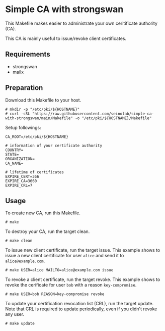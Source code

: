 # Simple CA with strongswan

This Makefile makes easier to administrate your own ceritificate authority (CA).

This CA is mainly useful to issue/revoke client certificates. 

## Requirements

* strongswan
* mailx

## Preparation

Download this Makefile to your host.

```
# mkdir -p "/etc/pki/${HOSTNAME}"
# curl -sSL "https://raw.githubusercontent.com/seinolab/simple-ca-with-strongswan/main/Makefile" -o "/etc/pki/${HOSTNAME}/Makefile"
```

Setup followings:

```
CA_ROOT=/etc/pki/${HOSTNAME}

# information of your certificate authority
COUNTRY=
STATE=
ORGANIZATION=
CA_NAME=

# lifetime of certificates
EXPIRE_CERT=366
EXPIRE_CA=3660
EXPIRE_CRL=7
```

## Usage

To create new CA, run this Makefile.

```
# make
```

To destroy your CA, run the target clean.

```
# make clean
```

To issue new client certificate, run the target issue. This example shows to issue a new client certificate for user `alice` and send it to `alice@example.com`.

```
# make USER=alice MAILTO=alice@example.com issue
```

To revoke a client certificate, run the target revoke.  This example shows to revoke the cerificate for user `bob` with a reason `key-compromise`.

```
# make USER=bob REASON=key-compromise revoke
```

To update your certification revocation list (CRL), run the target update.  Note that CRL is required to update periodically, even if you didn't revoke any user.

```
# make update
```

